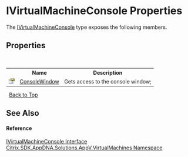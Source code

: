 # IVirtualMachineConsole Properties
 

The <a href="4fdc490e-2636-998e-b891-e29bcef0eba5">IVirtualMachineConsole</a> type exposes the following members.


## Properties
&nbsp;<table><tr><th></th><th>Name</th><th>Description</th></tr><tr><td>![Public property](media/pubproperty.gif "Public property")</td><td><a href="706b7f7e-7626-9358-5aa0-8bf717026107">ConsoleWindow</a></td><td>
Gets access to the console window;</td></tr></table>&nbsp;
<a href="#ivirtualmachineconsole-properties">Back to Top</a>

## See Also


#### Reference
<a href="4fdc490e-2636-998e-b891-e29bcef0eba5">IVirtualMachineConsole Interface</a><br /><a href="8e922e14-e318-4969-a8ff-48cbad35adbf">Citrix.SDK.AppDNA.Solutions.AppV.VirtualMachines Namespace</a><br />